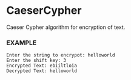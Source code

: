 # CaeserCypher
Caeser Cypher algorithm for encryption of text.
 ### EXAMPLE

 
 
    Enter the string to encrypot: helloworld
    Enter the shift key: 3
    Encrypted Text: ebiiltloia 
    Decrypted Text: helloworld
